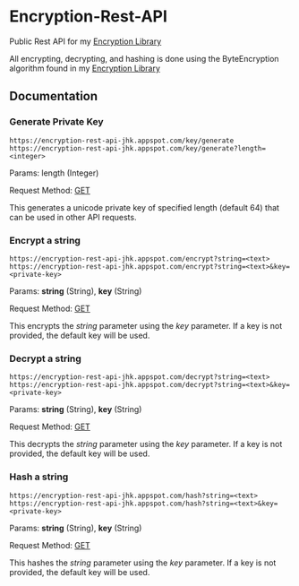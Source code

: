 # Encryption-Rest-API
Public Rest API for my [Encryption Library](https://github.com/antoniok9130/Encryption-Library)

All encrypting, decrypting, and hashing is done using the ByteEncryption algorithm found in my [Encryption Library](https://github.com/antoniok9130/Encryption-Library)

## Documentation
### Generate Private Key

```
https://encryption-rest-api-jhk.appspot.com/key/generate
https://encryption-rest-api-jhk.appspot.com/key/generate?length=<integer>
```

Params: length (Integer)

Request Method:   [GET](https://encryption-rest-api-jhk.appspot.com/key/generate)

 This generates a unicode private key of specified length (default 64) that can be used in other API requests.

### Encrypt a string

```
https://encryption-rest-api-jhk.appspot.com/encrypt?string=<text>
https://encryption-rest-api-jhk.appspot.com/encrypt?string=<text>&key=<private-key>
```

Params: **string** (String), **key** (String)

Request Method:   [GET](https://encryption-rest-api-jhk.appspot.com/encrypt?string=<text>&key=<private-key>)

This encrypts the *string* parameter using the *key* parameter. If a key is not provided, the default key will be used.

### Decrypt a string

```
https://encryption-rest-api-jhk.appspot.com/decrypt?string=<text>
https://encryption-rest-api-jhk.appspot.com/decrypt?string=<text>&key=<private-key>
```

Params: **string** (String), **key** (String)

Request Method:   [GET](https://encryption-rest-api-jhk.appspot.com/decrypt?string=<text>&key=<private-key>)

This decrypts the *string* parameter using the *key* parameter. If a key is not provided, the default key will be used.

### Hash a string

```
https://encryption-rest-api-jhk.appspot.com/hash?string=<text>
https://encryption-rest-api-jhk.appspot.com/hash?string=<text>&key=<private-key>
```

Params: **string** (String), **key** (String)

Request Method:   [GET](https://encryption-rest-api-jhk.appspot.com/hash?string=<text>&key=<private-key>)

This hashes the *string* parameter using the *key* parameter. If a key is not provided, the default key will be used.
 
